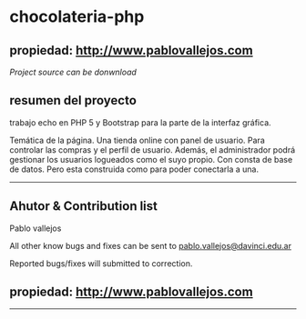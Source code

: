 # chocolateria-php


propiedad: http://www.pablovallejos.com  
---
*Project source can be donwnload*
 
resumen del proyecto
---------------
trabajo echo en PHP 5 y Bootstrap para la parte de la interfaz gráfica. 

Temática de la página. Una tienda online con panel de usuario.
Para controlar las compras y el perfil de usuario. Además, el administrador podrá gestionar los usuarios 
logueados como el suyo propio. Con consta de base de datos. Pero esta construida como para poder conectarla a una. 

---
Ahutor & Contribution list 
------------------------
Pablo vallejos 

All other know bugs and fixes can be sent to pablo.vallejos@davinci.edu.ar

Reported bugs/fixes will submitted to correction. 

propiedad: http://www.pablovallejos.com  
---
-----------------------

